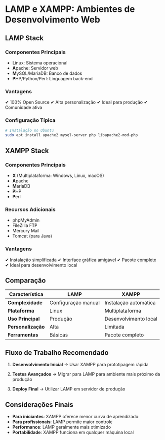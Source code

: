 # LAMP e XAMPP: Ambientes de Desenvolvimento Web

## LAMP Stack

### Componentes Principais

- **L**inux: Sistema operacional
- **A**pache: Servidor web
- **M**ySQL/MariaDB: Banco de dados
- **P**HP/Python/Perl: Linguagem back-end

### Vantagens

✔ 100% Open Source
✔ Alta personalização
✔ Ideal para produção
✔ Comunidade ativa

### Configuração Típica

```bash
# Instalação no Ubuntu
sudo apt install apache2 mysql-server php libapache2-mod-php
```

## XAMPP Stack

### Componentes Principais

- **X** (Multiplataforma: Windows, Linux, macOS)
- **A**pache
- **M**ariaDB
- **P**HP
- **P**erl

### Recursos Adicionais

- phpMyAdmin
- FileZilla FTP
- Mercury Mail
- Tomcat (para Java)

### Vantagens

✔ Instalação simplificada
✔ Interface gráfica amigável
✔ Pacote completo
✔ Ideal para desenvolvimento local

## Comparação

| Característica     | LAMP                | XAMPP                 |
| ------------------ | ------------------- | --------------------- |
| **Complexidade**   | Configuração manual | Instalação automática |
| **Plataforma**     | Linux               | Multiplataforma       |
| **Uso Principal**  | Produção            | Desenvolvimento local |
| **Personalização** | Alta                | Limitada              |
| **Ferramentas**    | Básicas             | Pacote completo       |

## Fluxo de Trabalho Recomendado

1. **Desenvolvimento Inicial**
   → Usar XAMPP para prototipagem rápida

2. **Testes Avançados**
   → Migrar para LAMP para ambiente mais próximo da produção

3. **Deploy Final**
   → Utilizar LAMP em servidor de produção

## Considerações Finais

- **Para iniciantes**: XAMPP oferece menor curva de aprendizado
- **Para profissionais**: LAMP permite maior controle
- **Performance**: LAMP geralmente mais otimizado
- **Portabilidade**: XAMPP funciona em qualquer máquina local
